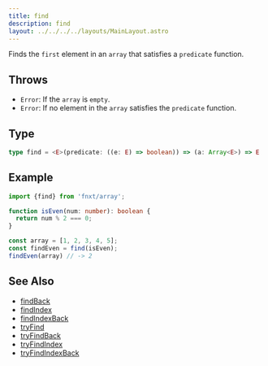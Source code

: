 ```yaml
---
title: find
description: find
layout: ../../../../layouts/MainLayout.astro
---
```

Finds the `first` element in an `array` that satisfies a `predicate` function.

## Throws

- `Error`: If the `array` is `empty`.
- `Error`: If no element in the `array` satisfies the `predicate` function.

## Type

```ts
type find = <E>(predicate: ((e: E) => boolean)) => (a: Array<E>) => E
```

## Example

```ts
import {find} from 'fnxt/array';

function isEven(num: number): boolean {
  return num % 2 === 0;
}

const array = [1, 2, 3, 4, 5];
const findEven = find(isEven);
findEven(array) // -> 2
```

## See Also

- [findBack](./findBack)
- [findIndex](./findIndex)
- [findIndexBack](./findIndexBack)
- [tryFind](./tryFind)
- [tryFindBack](./tryFindBack)
- [tryFindIndex](./tryFindIndex)
- [tryFindIndexBack](./tryFindIndexBack)
